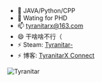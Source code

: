<!--
**TyranitarX/TyranitarX** is a ✨ _special_ ✨ repository because its `README.md` (this file) appears on your GitHub profile.

Here are some ideas to get you started:

- 🔭 I’m currently working on ...
- 🌱 I’m currently learning ...
- 👯 I’m looking to collaborate on ...
- 🤔 I’m looking for help with ...
- 💬 Ask me about ...
- 📫 How to reach me: ...
- 😄 Pronouns: ...
- ⚡ Fun fact: ...
-->
- 🔭 JAVA/Python/CPP
- 🌱 Wating for PHD
- 📫 tyranitarx@163.com
- 😄 干啥啥不行（
- ⚡ Steam: [Tyranitar-](https://steamcommunity.com/id/TyranitarX/)
- ⚡ 博客: [TyranitarX Connect](http://tyranitarx.run/)

![Tyranitar](https://github-readme-stats.vercel.app/api?username=TyranitarX&show_icons=true)
